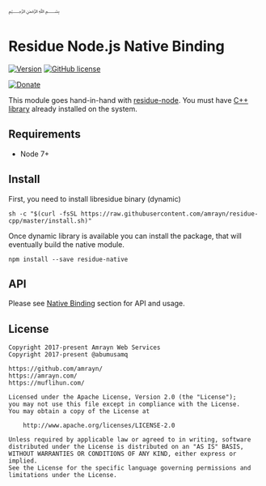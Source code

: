 ﷽

# Residue Node.js Native Binding

[![Version](https://img.shields.io/npm/v/residue-native.svg)](https://www.npmjs.com/package/residue-native)
[![GitHub license](https://img.shields.io/badge/License-Apache%202.0-blue.svg)](https://github.com/amrayn/residue-node/blob/master/LICENSE)

[![Donate](https://amrayn.github.io/donate.png?v2)](https://amrayn.com/donate)

This module goes hand-in-hand with [residue-node](https://www.npmjs.com/package/residue). You must have [C++ library](https://github.com/amrayn/residue-cpp) already installed on the system.

## Requirements

 * Node 7+

## Install
First, you need to install libresidue binary (dynamic)

```
sh -c "$(curl -fsSL https://raw.githubusercontent.com/amrayn/residue-cpp/master/install.sh)"
```

Once dynamic library is available you can install the package, that will eventually build the native module.

```
npm install --save residue-native
```

## API
Please see [Native Binding](https://github.com/amrayn/residue-node/blob/master/README.md#native-binding) section for API and usage.

## License
```
Copyright 2017-present Amrayn Web Services
Copyright 2017-present @abumusamq

https://github.com/amrayn/
https://amrayn.com/
https://muflihun.com/

Licensed under the Apache License, Version 2.0 (the "License");
you may not use this file except in compliance with the License.
You may obtain a copy of the License at

    http://www.apache.org/licenses/LICENSE-2.0

Unless required by applicable law or agreed to in writing, software
distributed under the License is distributed on an "AS IS" BASIS,
WITHOUT WARRANTIES OR CONDITIONS OF ANY KIND, either express or implied.
See the License for the specific language governing permissions and
limitations under the License.
```
